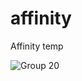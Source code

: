 # affinity
Affinity temp

![Group 20](https://user-images.githubusercontent.com/56922876/205690859-43a11895-0c09-4cd1-8292-c20386e34f60.svg)
